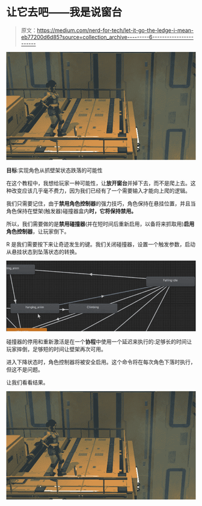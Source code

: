 # 让它去吧——我是说窗台

> 原文：<https://medium.com/nerd-for-tech/let-it-go-the-ledge-i-mean-eb77200d6d85?source=collection_archive---------6----------------------->

![](img/fad3fe755c2c2aa988b38b9262bfd72c.png)

**目标**:实现角色从抓壁架状态跌落的可能性

在这个教程中，我想给玩家一种可能性，让**放开窗台**并掉下去，而不是爬上去。这种改变应该几乎毫不费力，因为我们已经有了一个需要输入才能向上爬的逻辑。

我们只需要记住，由于**禁用角色控制器**的强力技巧，角色保持在悬挂位置，并且当角色保持在壁架(触发器)碰撞器盒内**时，它将保持禁用。**

所以，我们需要做的是**禁用碰撞器**(并在短时间后重新启用，以备将来抓取用)**启用角色控制器**，让玩家倒下。

R 是我们需要按下来让奇迹发生的键。我们关闭碰撞器，设置一个触发参数，启动从悬挂状态到坠落状态的转换。

![](img/c4ce85d8af9d5e0e980a883106cb6dc0.png)

碰撞器的停用和重新激活是在一个**协程**中使用一个延迟来执行的:足够长的时间让玩家摔倒，足够短的时间让壁架再次可用。

进入下降状态时，角色控制器将被安全启用。这个命令将在每次角色下落时执行，但这不是问题。

让我们看看结果。

![](img/fad3fe755c2c2aa988b38b9262bfd72c.png)